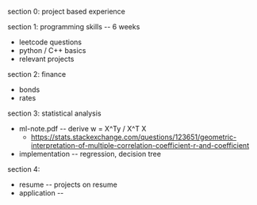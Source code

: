 section 0: project based experience 


section 1: programming skills -- 6 weeks 
 - leetcode questions
 - python / C++ basics
 - relevant projects

section 2: finance
 - bonds
 - rates

section 3: statistical analysis
 - ml-note.pdf -- derive w = X^Ty / X^T X 
    * https://stats.stackexchange.com/questions/123651/geometric-interpretation-of-multiple-correlation-coefficient-r-and-coefficient
 - implementation -- regression, decision tree

section 4: 
 - resume -- projects on resume
 - application -- 

